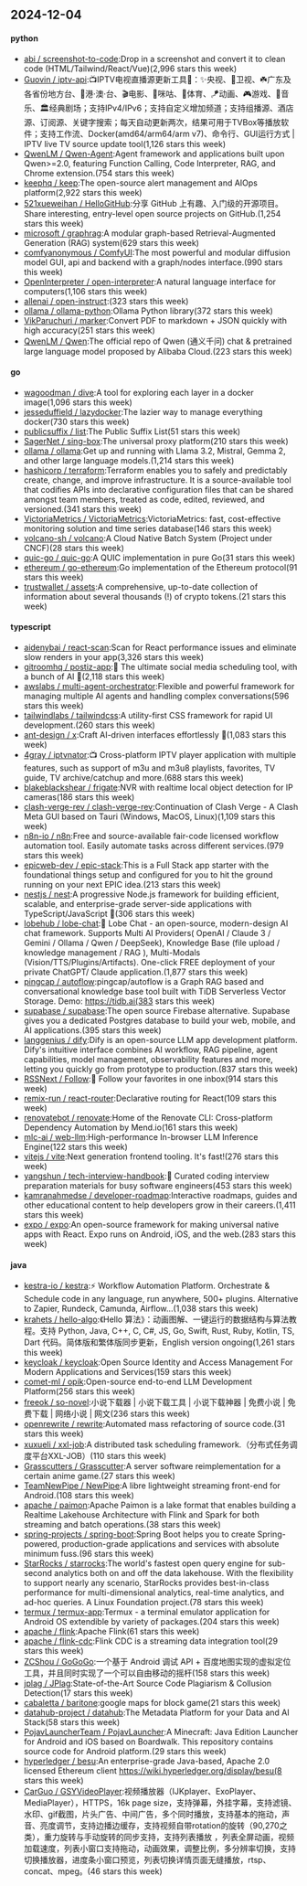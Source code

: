 ## 2024-12-04

#### python
* [abi / screenshot-to-code](https://github.com/abi/screenshot-to-code):Drop in a screenshot and convert it to clean code (HTML/Tailwind/React/Vue)(2,996 stars this week)
* [Guovin / iptv-api](https://github.com/Guovin/iptv-api):📺IPTV电视直播源更新工具🚀：✨央视、📡卫视、☘️广东及各省份地方台、🌊港·澳·台、🎬电影、🎥咪咕、🏀体育、🪁动画、🎮游戏、🎵音乐、🏛经典剧场；支持IPv4/IPv6；支持自定义增加频道；支持组播源、酒店源、订阅源、关键字搜索；每天自动更新两次，结果可用于TVBox等播放软件；支持工作流、Docker(amd64/arm64/arm v7)、命令行、GUI运行方式 | IPTV live TV source update tool(1,126 stars this week)
* [QwenLM / Qwen-Agent](https://github.com/QwenLM/Qwen-Agent):Agent framework and applications built upon Qwen>=2.0, featuring Function Calling, Code Interpreter, RAG, and Chrome extension.(754 stars this week)
* [keephq / keep](https://github.com/keephq/keep):The open-source alert management and AIOps platform(2,922 stars this week)
* [521xueweihan / HelloGitHub](https://github.com/521xueweihan/HelloGitHub):分享 GitHub 上有趣、入门级的开源项目。Share interesting, entry-level open source projects on GitHub.(1,254 stars this week)
* [microsoft / graphrag](https://github.com/microsoft/graphrag):A modular graph-based Retrieval-Augmented Generation (RAG) system(629 stars this week)
* [comfyanonymous / ComfyUI](https://github.com/comfyanonymous/ComfyUI):The most powerful and modular diffusion model GUI, api and backend with a graph/nodes interface.(990 stars this week)
* [OpenInterpreter / open-interpreter](https://github.com/OpenInterpreter/open-interpreter):A natural language interface for computers(1,106 stars this week)
* [allenai / open-instruct](https://github.com/allenai/open-instruct):(323 stars this week)
* [ollama / ollama-python](https://github.com/ollama/ollama-python):Ollama Python library(372 stars this week)
* [VikParuchuri / marker](https://github.com/VikParuchuri/marker):Convert PDF to markdown + JSON quickly with high accuracy(251 stars this week)
* [QwenLM / Qwen](https://github.com/QwenLM/Qwen):The official repo of Qwen (通义千问) chat & pretrained large language model proposed by Alibaba Cloud.(223 stars this week)

#### go
* [wagoodman / dive](https://github.com/wagoodman/dive):A tool for exploring each layer in a docker image(1,096 stars this week)
* [jesseduffield / lazydocker](https://github.com/jesseduffield/lazydocker):The lazier way to manage everything docker(730 stars this week)
* [publicsuffix / list](https://github.com/publicsuffix/list):The Public Suffix List(51 stars this week)
* [SagerNet / sing-box](https://github.com/SagerNet/sing-box):The universal proxy platform(210 stars this week)
* [ollama / ollama](https://github.com/ollama/ollama):Get up and running with Llama 3.2, Mistral, Gemma 2, and other large language models.(1,214 stars this week)
* [hashicorp / terraform](https://github.com/hashicorp/terraform):Terraform enables you to safely and predictably create, change, and improve infrastructure. It is a source-available tool that codifies APIs into declarative configuration files that can be shared amongst team members, treated as code, edited, reviewed, and versioned.(341 stars this week)
* [VictoriaMetrics / VictoriaMetrics](https://github.com/VictoriaMetrics/VictoriaMetrics):VictoriaMetrics: fast, cost-effective monitoring solution and time series database(146 stars this week)
* [volcano-sh / volcano](https://github.com/volcano-sh/volcano):A Cloud Native Batch System (Project under CNCF)(28 stars this week)
* [quic-go / quic-go](https://github.com/quic-go/quic-go):A QUIC implementation in pure Go(31 stars this week)
* [ethereum / go-ethereum](https://github.com/ethereum/go-ethereum):Go implementation of the Ethereum protocol(91 stars this week)
* [trustwallet / assets](https://github.com/trustwallet/assets):A comprehensive, up-to-date collection of information about several thousands (!) of crypto tokens.(21 stars this week)

#### typescript
* [aidenybai / react-scan](https://github.com/aidenybai/react-scan):Scan for React performance issues and eliminate slow renders in your app(3,326 stars this week)
* [gitroomhq / postiz-app](https://github.com/gitroomhq/postiz-app):📨 The ultimate social media scheduling tool, with a bunch of AI 🤖(2,118 stars this week)
* [awslabs / multi-agent-orchestrator](https://github.com/awslabs/multi-agent-orchestrator):Flexible and powerful framework for managing multiple AI agents and handling complex conversations(596 stars this week)
* [tailwindlabs / tailwindcss](https://github.com/tailwindlabs/tailwindcss):A utility-first CSS framework for rapid UI development.(260 stars this week)
* [ant-design / x](https://github.com/ant-design/x):Craft AI-driven interfaces effortlessly 🤖(1,083 stars this week)
* [4gray / iptvnator](https://github.com/4gray/iptvnator):📺 Cross-platform IPTV player application with multiple features, such as support of m3u and m3u8 playlists, favorites, TV guide, TV archive/catchup and more.(688 stars this week)
* [blakeblackshear / frigate](https://github.com/blakeblackshear/frigate):NVR with realtime local object detection for IP cameras(186 stars this week)
* [clash-verge-rev / clash-verge-rev](https://github.com/clash-verge-rev/clash-verge-rev):Continuation of Clash Verge - A Clash Meta GUI based on Tauri (Windows, MacOS, Linux)(1,109 stars this week)
* [n8n-io / n8n](https://github.com/n8n-io/n8n):Free and source-available fair-code licensed workflow automation tool. Easily automate tasks across different services.(979 stars this week)
* [epicweb-dev / epic-stack](https://github.com/epicweb-dev/epic-stack):This is a Full Stack app starter with the foundational things setup and configured for you to hit the ground running on your next EPIC idea.(213 stars this week)
* [nestjs / nest](https://github.com/nestjs/nest):A progressive Node.js framework for building efficient, scalable, and enterprise-grade server-side applications with TypeScript/JavaScript 🚀(306 stars this week)
* [lobehub / lobe-chat](https://github.com/lobehub/lobe-chat):🤯 Lobe Chat - an open-source, modern-design AI chat framework. Supports Multi AI Providers( OpenAI / Claude 3 / Gemini / Ollama / Qwen / DeepSeek), Knowledge Base (file upload / knowledge management / RAG ), Multi-Modals (Vision/TTS/Plugins/Artifacts). One-click FREE deployment of your private ChatGPT/ Claude application.(1,877 stars this week)
* [pingcap / autoflow](https://github.com/pingcap/autoflow):pingcap/autoflow is a Graph RAG based and conversational knowledge base tool built with TiDB Serverless Vector Storage. Demo: https://tidb.ai(383 stars this week)
* [supabase / supabase](https://github.com/supabase/supabase):The open source Firebase alternative. Supabase gives you a dedicated Postgres database to build your web, mobile, and AI applications.(395 stars this week)
* [langgenius / dify](https://github.com/langgenius/dify):Dify is an open-source LLM app development platform. Dify's intuitive interface combines AI workflow, RAG pipeline, agent capabilities, model management, observability features and more, letting you quickly go from prototype to production.(837 stars this week)
* [RSSNext / Follow](https://github.com/RSSNext/Follow):🧡 Follow your favorites in one inbox(914 stars this week)
* [remix-run / react-router](https://github.com/remix-run/react-router):Declarative routing for React(109 stars this week)
* [renovatebot / renovate](https://github.com/renovatebot/renovate):Home of the Renovate CLI: Cross-platform Dependency Automation by Mend.io(161 stars this week)
* [mlc-ai / web-llm](https://github.com/mlc-ai/web-llm):High-performance In-browser LLM Inference Engine(122 stars this week)
* [vitejs / vite](https://github.com/vitejs/vite):Next generation frontend tooling. It's fast!(276 stars this week)
* [yangshun / tech-interview-handbook](https://github.com/yangshun/tech-interview-handbook):💯 Curated coding interview preparation materials for busy software engineers(453 stars this week)
* [kamranahmedse / developer-roadmap](https://github.com/kamranahmedse/developer-roadmap):Interactive roadmaps, guides and other educational content to help developers grow in their careers.(1,411 stars this week)
* [expo / expo](https://github.com/expo/expo):An open-source framework for making universal native apps with React. Expo runs on Android, iOS, and the web.(283 stars this week)

#### java
* [kestra-io / kestra](https://github.com/kestra-io/kestra):⚡ Workflow Automation Platform. Orchestrate & Schedule code in any language, run anywhere, 500+ plugins. Alternative to Zapier, Rundeck, Camunda, Airflow...(1,038 stars this week)
* [krahets / hello-algo](https://github.com/krahets/hello-algo):《Hello 算法》：动画图解、一键运行的数据结构与算法教程。支持 Python, Java, C++, C, C#, JS, Go, Swift, Rust, Ruby, Kotlin, TS, Dart 代码。简体版和繁体版同步更新，English version ongoing(1,261 stars this week)
* [keycloak / keycloak](https://github.com/keycloak/keycloak):Open Source Identity and Access Management For Modern Applications and Services(159 stars this week)
* [comet-ml / opik](https://github.com/comet-ml/opik):Open-source end-to-end LLM Development Platform(256 stars this week)
* [freeok / so-novel](https://github.com/freeok/so-novel):小说下载器 | 小说下载工具 | 小说下载神器 | 免费小说 | 免费下载 | 网络小说 | 网文(236 stars this week)
* [openrewrite / rewrite](https://github.com/openrewrite/rewrite):Automated mass refactoring of source code.(31 stars this week)
* [xuxueli / xxl-job](https://github.com/xuxueli/xxl-job):A distributed task scheduling framework.（分布式任务调度平台XXL-JOB）(110 stars this week)
* [Grasscutters / Grasscutter](https://github.com/Grasscutters/Grasscutter):A server software reimplementation for a certain anime game.(27 stars this week)
* [TeamNewPipe / NewPipe](https://github.com/TeamNewPipe/NewPipe):A libre lightweight streaming front-end for Android.(108 stars this week)
* [apache / paimon](https://github.com/apache/paimon):Apache Paimon is a lake format that enables building a Realtime Lakehouse Architecture with Flink and Spark for both streaming and batch operations.(38 stars this week)
* [spring-projects / spring-boot](https://github.com/spring-projects/spring-boot):Spring Boot helps you to create Spring-powered, production-grade applications and services with absolute minimum fuss.(96 stars this week)
* [StarRocks / starrocks](https://github.com/StarRocks/starrocks):The world's fastest open query engine for sub-second analytics both on and off the data lakehouse. With the flexibility to support nearly any scenario, StarRocks provides best-in-class performance for multi-dimensional analytics, real-time analytics, and ad-hoc queries. A Linux Foundation project.(78 stars this week)
* [termux / termux-app](https://github.com/termux/termux-app):Termux - a terminal emulator application for Android OS extendible by variety of packages.(204 stars this week)
* [apache / flink](https://github.com/apache/flink):Apache Flink(61 stars this week)
* [apache / flink-cdc](https://github.com/apache/flink-cdc):Flink CDC is a streaming data integration tool(29 stars this week)
* [ZCShou / GoGoGo](https://github.com/ZCShou/GoGoGo):一个基于 Android 调试 API + 百度地图实现的虚拟定位工具，并且同时实现了一个可以自由移动的摇杆(158 stars this week)
* [jplag / JPlag](https://github.com/jplag/JPlag):State-of-the-Art Source Code Plagiarism & Collusion Detection(17 stars this week)
* [cabaletta / baritone](https://github.com/cabaletta/baritone):google maps for block game(21 stars this week)
* [datahub-project / datahub](https://github.com/datahub-project/datahub):The Metadata Platform for your Data and AI Stack(58 stars this week)
* [PojavLauncherTeam / PojavLauncher](https://github.com/PojavLauncherTeam/PojavLauncher):A Minecraft: Java Edition Launcher for Android and iOS based on Boardwalk. This repository contains source code for Android platform.(29 stars this week)
* [hyperledger / besu](https://github.com/hyperledger/besu):An enterprise-grade Java-based, Apache 2.0 licensed Ethereum client https://wiki.hyperledger.org/display/besu(8 stars this week)
* [CarGuo / GSYVideoPlayer](https://github.com/CarGuo/GSYVideoPlayer):视频播放器（IJKplayer、ExoPlayer、MediaPlayer），HTTPS，16k page size，支持弹幕，外挂字幕，支持滤镜、水印、gif截图，片头广告、中间广告，多个同时播放，支持基本的拖动，声音、亮度调节，支持边播边缓存，支持视频自带rotation的旋转（90,270之类），重力旋转与手动旋转的同步支持，支持列表播放 ，列表全屏动画，视频加载速度，列表小窗口支持拖动，动画效果，调整比例，多分辨率切换，支持切换播放器，进度条小窗口预览，列表切换详情页面无缝播放，rtsp、concat、mpeg。(46 stars this week)
